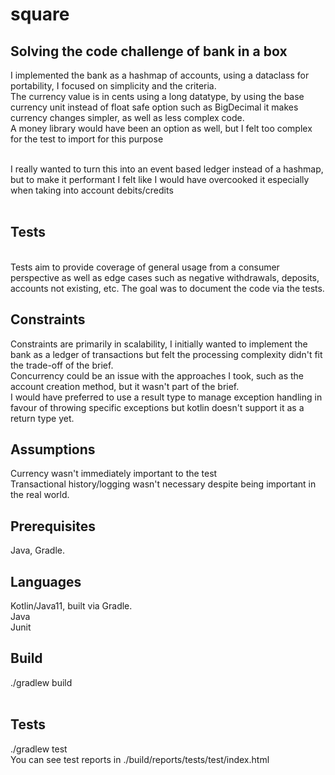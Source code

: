 # square

## Solving the code challenge of bank in a box

I implemented the bank as a hashmap of accounts, using a dataclass for portability, I focused on simplicity and the criteria.<br>
The currency value is in cents using a long datatype, by using the base currency unit instead of float safe option such as BigDecimal it makes currency changes simpler, as well as less complex code.<br>
A money library would have been an option as well, but I felt too complex for the test to import for this purpose<br><br>

I really wanted to turn this into an event based ledger instead of a hashmap, but to make it performant I felt like I would have overcooked it especially when taking into account debits/credits<br><br>

## Tests
<br>
Tests aim to provide coverage of general usage from a consumer perspective as well as edge cases such as negative withdrawals, deposits, accounts not existing, etc.
The goal was to document the code via the tests.<br>

## Constraints
Constraints are primarily in scalability, I initially wanted to implement the bank as a ledger of transactions but felt the processing complexity didn't fit the trade-off of the brief.<br>
Concurrency could be an issue with the approaches I took, such as the account creation method, but it wasn't part of the brief.<br>
I would have preferred to use a result type to manage exception handling in favour of throwing specific exceptions but kotlin doesn't support it as a return type yet.

## Assumptions
Currency wasn't immediately important to the test<br>
Transactional history/logging wasn't necessary despite being important in the real world.<br>

## Prerequisites
Java, Gradle.

## Languages
Kotlin/Java11, built via Gradle.<br>
Java<br>
Junit<br>

## Build
./gradlew build<br><br>

## Tests
./gradlew test<br>
You can see test reports in ./build/reports/tests/test/index.html

